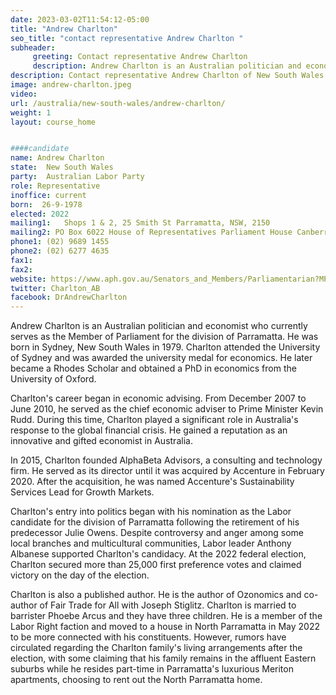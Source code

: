 ```yaml
---
date: 2023-03-02T11:54:12-05:00
title: "Andrew Charlton"
seo_title: "contact representative Andrew Charlton "
subheader:
     greeting: Contact representative Andrew Charlton
     description: Andrew Charlton is an Australian politician and economist who currently serves as the Member of Parliament for the division of Parramatta.
description: Contact representative Andrew Charlton of New South Wales. Contact information for Andrew Charlton includes email address, phone number, and mailing address.
image: andrew-charlton.jpeg
video:
url: /australia/new-south-wales/andrew-charlton/
weight: 1
layout: course_home


####candidate
name: Andrew Charlton
state:	New South Wales
party:	Australian Labor Party
role: Representative
inoffice: current
born:  26-9-1978
elected: 2022
mailing1:	Shops 1 & 2, 25 Smith St Parramatta, NSW, 2150
mailing2: PO Box 6022 House of Representatives Parliament House Canberra ACT 2600
phone1: (02) 9689 1455
phone2: (02) 6277 4635
fax1:
fax2:
website: https://www.aph.gov.au/Senators_and_Members/Parliamentarian?MPID=I8M
twitter: Charlton_AB
facebook: DrAndrewCharlton
---
```



Andrew Charlton is an Australian politician and economist who currently serves as the Member of Parliament for the division of Parramatta. He was born in Sydney, New South Wales in 1979. Charlton attended the University of Sydney and was awarded the university medal for economics. He later became a Rhodes Scholar and obtained a PhD in economics from the University of Oxford.

Charlton's career began in economic advising. From December 2007 to June 2010, he served as the chief economic adviser to Prime Minister Kevin Rudd. During this time, Charlton played a significant role in Australia's response to the global financial crisis. He gained a reputation as an innovative and gifted economist in Australia.

In 2015, Charlton founded AlphaBeta Advisors, a consulting and technology firm. He served as its director until it was acquired by Accenture in February 2020. After the acquisition, he was named Accenture's Sustainability Services Lead for Growth Markets.

Charlton's entry into politics began with his nomination as the Labor candidate for the division of Parramatta following the retirement of his predecessor Julie Owens. Despite controversy and anger among some local branches and multicultural communities, Labor leader Anthony Albanese supported Charlton's candidacy. At the 2022 federal election, Charlton secured more than 25,000 first preference votes and claimed victory on the day of the election.

Charlton is also a published author. He is the author of Ozonomics and co-author of Fair Trade for All with Joseph Stiglitz. Charlton is married to barrister Phoebe Arcus and they have three children. He is a member of the Labor Right faction and moved to a house in North Parramatta in May 2022 to be more connected with his constituents. However, rumors have circulated regarding the Charlton family's living arrangements after the election, with some claiming that his family remains in the affluent Eastern suburbs while he resides part-time in Parramatta's luxurious Meriton apartments, choosing to rent out the North Parramatta home.